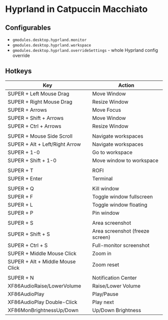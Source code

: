 # Hyprland in Catpuccin Macchiato
## Configurables
- `gmodules.desktop.hyprland.monitor`
- `gmodules.desktop.hyprland.workspace`
- `gmodules.desktop.hyprland.overrideSettings` - whole Hyprland config override
## Hotkeys
| Key                              | Action                          |
|----------------------------------|---------------------------------|
| SUPER + Left Mouse Drag          | Move Window                     |
| SUPER + Right Mouse Drag         | Resize Window                   |
| SUPER + Arrows                   | Move Focus                      |
| SUPER + Shift + Arrows           | Move Window                     |
| SUPER + Ctrl + Arrows            | Resize Window                   |
|                                  |                                 |
| SUPER + Mouse Side Scroll        | Navigate workspaces             |
| SUPER + Alt + Left/Right Arrow   | Navigate workspaces             |
| SUPER + 1-0                      | Go to workspace                 |
| SUPER + Shift + 1-0              | Move window to workspace        |
|                                  |                                 |
| SUPER + T                        | ROFI                            |
| SUPER + Enter                    | Terminal                        |
|                                  |                                 |
| SUPER + Q                        | Kill window                     |
| SUPER + F                        | Toggle window fullscreen        |
| SUPER + L                        | Toggle window floating          |
| SUPER + P                        | Pin window                      |
|                                  |                                 |
| SUPER + S                        | Area screenshot                 |
| SUPER + Shift + S                | Area screenshot (freeze screen) |
| SUPER + Ctrl + S                 | Full-monitor screenshot         |
| SUPER + Middle Mouse Click       | Zoom in                         |
| SUPER + Alt + Middle Mouse Click | Zoom reset                      |
|                                  |                                 |
| SUPER + N                        | Notification Center             |
| XF86AudioRaise/LowerVolume       | Raise/Lower Volume              |
| XF86AudioPlay                    | Play/Pause                      |
| XF86AudioPlay Double-Click       | Play next                       |
| XF86MonBrightnessUp/Down         | Up/Down Brightness              |
